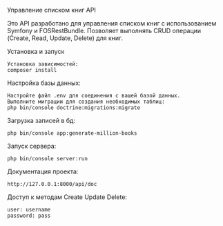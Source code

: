 Управление списком книг API

Это API разработано для управления списком книг с использованием Symfony и FOSRestBundle.
Позволяет выполнять CRUD операции (Create, Read, Update, Delete) для книг.

Установка и запуск

    Установка зависимостей:
    composer install
    
Настройка базы данных:

    Настройте файл .env для соединения с вашей базой данных.
    Выполните миграции для создания необходимых таблиц:
    php bin/console doctrine:migrations:migrate

Загрузка записей в бд:

    php bin/console app:generate-million-books

Запуск сервера:

    php bin/console server:run

Документация проекта:

    http://127.0.0.1:8000/api/doc

Доступ к методам Create Update Delete:

    user: username
    password: pass
